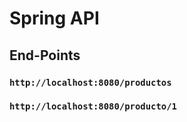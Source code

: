 # Spring API

## End-Points

### `http://localhost:8080/productos`

### `http://localhost:8080/producto/1`

